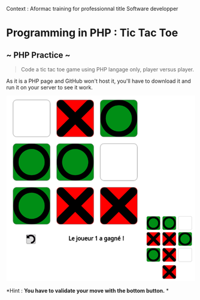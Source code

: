 Context : Aformac training for professionnal title Software developper

# Programming in PHP : Tic Tac Toe

## ~ PHP Practice ~

> Code a tic tac toe game using PHP langage only, player versus player.

As it is a PHP page and GitHub won't host it, you'll have to download it and run it on your server to see it work.

![Appearance](img/morpion.png)

*Hint : **You have to validate your move with the bottom button.** *
